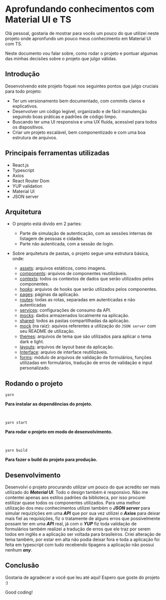 # Aprofundando conhecimentos com Material UI e TS

Olá pessoal, gostaria de mostrar para vocês um pouco do que utilizei neste projeto onde apronfundo um pouco meus conhecimento em Material UI com TS.

Neste documento vou falar sobre, como rodar o projeto e pontuar algumas das minhas decisões sobre o projeto que julgo válidas.

## Introdução

Desenvolvendo este projeto foquei nos seguintes pontos que julgo cruciais para todo projeto:

- Ter um versionamento bem documentado, com commits claros e explicativos.
- Desenvolver um código legível, organizado e de fácil manutenção seguindo boas práticas e padrões de código limpo.
- Buscando ter uma UI responsiva e uma UX fluída, acessível para todos os dispositivos.
- Criar um projeto escalável, bem componentizado e com uma boa estrutura de arquivos.

## Principais ferramentas utilizadas

- React.js
- Typescript
- Axios
- React Router Dom
- YUP validation
- Material UI
- JSON server

## Arquitetura

- O projeto está divido em 2 partes:
  - Parte de simulação de autenticação, com as sessões internas de listagem de pessoas e cidades.
  - Parte não autenticada, com a sessão de login.

- Sobre arquitetura de pastas, o projeto segue uma estrutura básica, onde:
  - [assets](https://github.com/samuelrms/study-mui-with-ts/tree/main/src/shared/assets): arquivos estáticos, como imagens.
  - [components](https://github.com/samuelrms/study-mui-with-ts/tree/main/src/shared/components): arquivos de componentes reutilizáveis.
  - [contexts](https://github.com/samuelrms/study-mui-with-ts/tree/main/src/shared/contexts): todos os contextos de dados que serão utilizados pelos componentes.
  - [hooks](https://github.com/samuelrms/study-mui-with-ts/tree/main/src/shared/hooks): arquivos de hooks que serão utilizados pelos componentes.
  - [pages](https://github.com/samuelrms/study-mui-with-ts/tree/main/src/pages): páginas da aplicação.
  - [routes](https://github.com/samuelrms/study-mui-with-ts/tree/main/src/routes): todas as rotas, separadas em autenticadas e não autenticadas
  - [services](https://github.com/samuelrms/study-mui-with-ts/tree/main/src/shared/services): configurações de consumo da API.
  - [mocks](https://github.com/samuelrms/study-mui-with-ts/tree/main/src/shared/mocks): dados armazenados localmente na aplicação.
  - [shared](https://github.com/samuelrms/study-mui-with-ts/tree/main/src/shared): todos as pastas compartilhadas da aplicação.
  - [mock](https://github.com/samuelrms/study-mui-with-ts/tree/main/mock) (na raiz): aquivos referentes a utilização do ```JSON server``` com seu README de utilização.
  - [themes](https://github.com/samuelrms/study-mui-with-ts/tree/main/src/shared/themes): arquivos de tema que são utilizados para aplicar o tema dark e light.
  - [layouts](https://github.com/samuelrms/study-mui-with-ts/tree/main/src/shared/layouts): arquivos de layout base da aplicação.
  - [Interface](https://github.com/samuelrms/study-mui-with-ts/tree/main/src/shared/Interfaces): arquivo de interface reutilizáveis.
  - [forms](https://github.com/samuelrms/study-mui-with-ts/tree/main/src/shared/forms): módulo de arquivos de validação de formulários, funções utilizadas em formulários, tradução de erros de validação e input personalizado.

## Rodando o projeto
```
yarn
```
**Para instalar as dependências do projeto.**

<br>


```
yarn start
```
**Para rodar o projeto em modo de desenvolvimento.**

<br>

```
yarn build
```
**Para fazer o build do projeto para produção.**

## Desenvolvimento 

Desenvolvi o projeto procurando utilizar um pouco do que acredito ser mais utilizado do **___Material UI___**. Todo o design também é responsivo. Não me contentei apenas aos estilos padrões da biblioteca, por isso procurei estilizar quase todos os componentes utilizados. Para uma melhor utilização dos meu conhecimentos utilizei também o **___JSON server___** para simular requizições em uma **___API___** que por sua vez utilizei o **___Axios___** para deixar mais fiel as requisições, fiz o tratamente de alguns erros que possivelmente possam ter em uma **___API___** real, já com o **___YUP___** fiz toda validação de formulários também realizei a tradução de erros que ele traz por serem todos em inglês e a aplicação ser voltada para brasileiros. Criei alteração de tema também, por estar em alta não podia deixar fora e toda a aplicação foi feita em typescript com tudo recebendo tipagens a aplicação não possui nenhum **___any___**.

## Conclusão

Gostaria de agradecer a você que leu até aqui! Espero que goste do projeto :)

Good coding!
